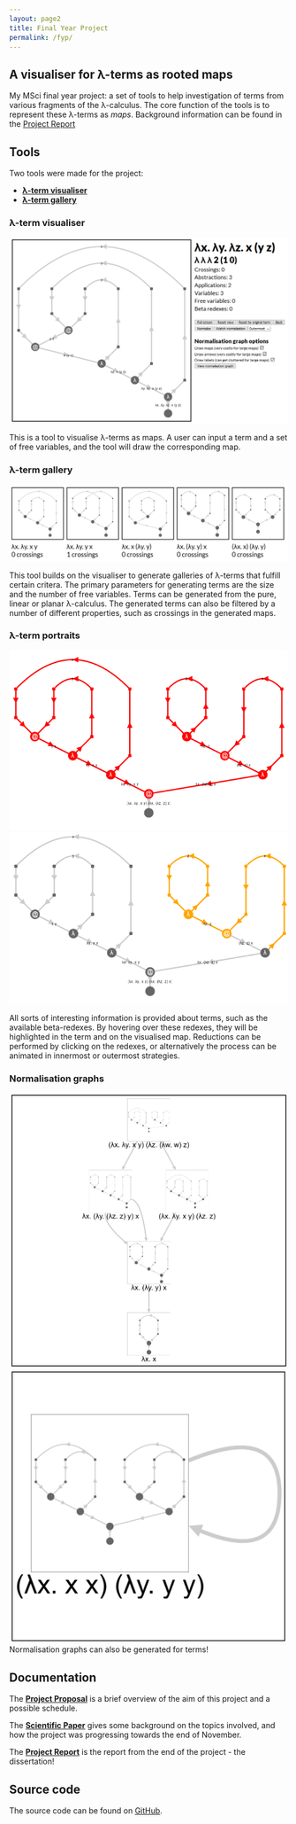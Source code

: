 ```yaml
---
layout: page2
title: Final Year Project
permalink: /fyp/
---
```


## A visualiser for λ-terms as rooted maps

My MSci final year project: a set of tools to help investigation of terms from various fragments of the λ-calculus. The core function of the tools is to represent these λ-terms as *maps*. Background information can be found in the [Project Report](/fyp/docs/2019-04-08-final-report.pdf)

## Tools

Two tools were made for the project:

* [**λ-term visualiser**](/pages/fyp/visualiser.html)
* [**λ-term gallery**](/pages/fyp/gallery.html)

### λ-term visualiser

![λ-term visualiser](/pages/fyp/pics/visualiser.png)

This is a tool to visualise λ-terms as maps. A user can input a term and a set of free variables, and the tool will draw the corresponding map.

### λ-term gallery

![λ-term gallery](/pages/fyp/pics/gallery.png)

This tool builds on the visualiser to generate galleries of λ-terms that fulfill certain critera. The primary parameters for generating terms are the size and the number of free variables. Terms can be generated from the pure, linear or planar λ-calculus. The generated terms can also be filtered by a number of different properties, such as crossings in the generated maps.

### λ-term portraits

![Redex 1](/pages/fyp/pics/redex1.png)
![Redex 2](/pages/fyp/pics/redex2.png)

All sorts of interesting information is provided about terms, such as the available beta-redexes. By hovering over these redexes, they will be highlighted in the term and on the visualised map. Reductions can be performed by clicking on the redexes, or alternatively the process can be animated in innermost or outermost strategies.

### Normalisation graphs

![Normalisation graph](/pages/fyp/pics/normalisation-graph.png)
![Omega normalisation graph](/pages/fyp/pics/omega.png)
Normalisation graphs can also be generated for terms!

## Documentation

The [**Project Proposal**](/pages/fyp/docs/2018-10-26-project-proposal.pdf) is a brief overview of the aim of this project and a possible schedule.

The [**Scientific Paper**](/pages/fyp/docs/2018-11-23-scientific-paper.pdf) gives some background on the topics involved, and how the project was progressing towards the end of November.

The [**Project Report**](/pages/fyp/docs/2019-04-08-final-report.pdf) is the report from the end of the project - the dissertation!

## Source code

The source code can be found on [GitHub](http://github.com/georgejkaye/fyp).
